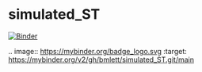 # simulated_ST

[![Binder](https://mybinder.org/badge_logo.svg)](https://mybinder.org/v2/gh/bmlett/simulated_ST.git/main)

.. image:: https://mybinder.org/badge_logo.svg
 :target: https://mybinder.org/v2/gh/bmlett/simulated_ST.git/main
